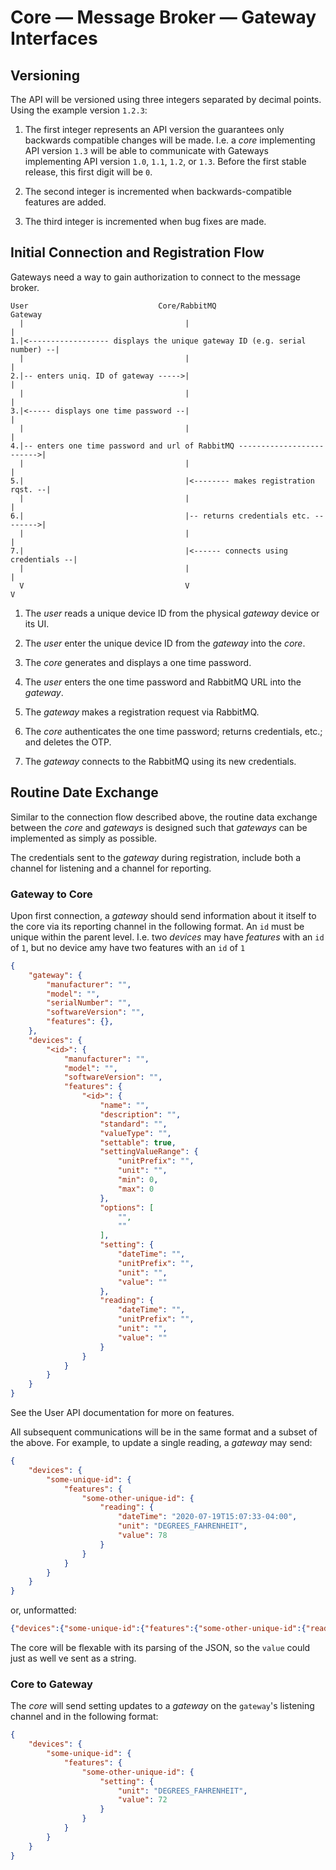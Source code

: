 # Core — Message Broker — Gateway Interfaces

## Versioning

The API will be versioned using three integers separated by decimal points. Using the example version `1.2.3`:

1. The first integer represents an API version the guarantees only backwards compatible changes will be made. I.e. a _core_ implementing API version `1.3` will be able to communicate with Gateways implementing API version `1.0`, `1.1`, `1.2`, or `1.3`.  Before the first stable release, this first digit will be `0`.

2. The second integer is incremented when backwards-compatible features are added.

3. The third integer is incremented when bug fixes are made.

## Initial Connection and Registration Flow

Gateways need a way to gain authorization to connect to the message broker. 

```
User                             Core/RabbitMQ                           Gateway
  |                                    |                                     |
1.|<------------------ displays the unique gateway ID (e.g. serial number) --|
  |                                    |                                     |
2.|-- enters uniq. ID of gateway ----->|                                     |
  |                                    |                                     |
3.|<----- displays one time password --|                                     |
  |                                    |                                     |
4.|-- enters one time password and url of RabbitMQ ------------------------->|
  |                                    |                                     |
5.|                                    |<-------- makes registration rqst. --|
  |                                    |                                     |
6.|                                    |-- returns credentials etc. -------->|
  |                                    |                                     |
7.|                                    |<------ connects using credentials --|
  |                                    |                                     |
  V                                    V                                     V  
  ```

1. The _user_ reads a unique device ID from the physical _gateway_ device or its UI.

2. The _user_ enter the unique device ID from the _gateway_ into the _core_. 

3. The _core_ generates and displays a one time password.

4. The _user_ enters the one time password and RabbitMQ URL into the _gateway_.

5. The _gateway_ makes a registration request via RabbitMQ.

6. The _core_ authenticates the one time password; returns credentials, etc.; and deletes the OTP. 

7. The _gateway_ connects to the RabbitMQ using its new credentials.

## Routine Date Exchange

Similar to the connection flow described above, the routine data exchange between the _core_ and _gateways_ is designed such that _gateways_ can be implemented as simply as possible. 

The credentials sent to the _gateway_ during registration, include both a channel for listening and a channel for reporting. 

### Gateway to Core

Upon first connection, a _gateway_ should send information about it itself to the core via its reporting channel in the following format. An `id` must be unique within the parent level. I.e. two _devices_ may have _features_ with an `id` of `1`, but no device amy have two features with an `id` of `1`

```json
{
    "gateway": {
        "manufacturer": "",
        "model": "",
        "serialNumber": "",
        "softwareVersion": "",
        "features": {},
    },
    "devices": {
        "<id>": {
            "manufacturer": "",
            "model": "",
            "softwareVersion": "",
            "features": {
                "<id>": {
                    "name": "",
                    "description": "",
                    "standard": "",
                    "valueType": "",
                    "settable": true,
                    "settingValueRange": {
                        "unitPrefix": "",
                        "unit": "",
                        "min": 0,
                        "max": 0
                    },
                    "options": [
                        "",
                        ""
                    ],
                    "setting": {
                        "dateTime": "",
                        "unitPrefix": "",
                        "unit": "",
                        "value": ""
                    },
                    "reading": {
                        "dateTime": "",
                        "unitPrefix": "",
                        "unit": "",
                        "value": ""
                    }
                }
            }
        }
    }
}
```

See the User API documentation for more on features. 

All subsequent communications will be in the same format and a subset of the above. For example, to update a single reading, a _gateway_ may send:

```json
{
    "devices": {
        "some-unique-id": {
            "features": {
                "some-other-unique-id": {
                    "reading": {
                        "dateTime": "2020-07-19T15:07:33-04:00",
                        "unit": "DEGREES_FAHRENHEIT",
                        "value": 78
                    }
                }
            }
        }
    }
}
```

or, unformatted:

```json
{"devices":{"some-unique-id":{"features":{"some-other-unique-id":{"reading":{"dateTime":"2020-07-19T15:07:33-04:00","unit":"DEGREES_FAHRENHEIT","value":78}}}}}}
```

The core will be flexable with its parsing of the JSON, so the `value` could just as well ve sent as a string.

### Core to Gateway

The _core_ will send setting updates to a _gateway_  on the `gateway`'s listening channel and in the following format:

```json
{
    "devices": {
        "some-unique-id": {
            "features": {
                "some-other-unique-id": {
                    "setting": {
                        "unit": "DEGREES_FAHRENHEIT",
                        "value": 72
                    }
                }
            }
        }
    }
}
```
